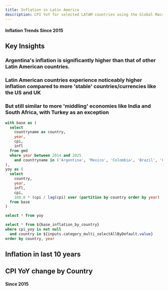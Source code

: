 ```yaml
---
title: Inflation in Latin America
description: CPI YoY for selected LATAM countries using the Global Macro Database
---
```


#### Inflation Trends Since 2015
<LastRefreshed prefix="Data last updated"/>

## Key Insights

### Argentina's inflation is significantly higher than that of other Latin American countries.

### Latin American countries experience noticeably higher inflation compared to more 'stable' countries/currencies like the US and UK

### But still similar to more 'middling' economies like India and South Africa, with Turkey as an exception


```sql base_inflation_by_country
with base as (
  select
    countryname as country,
    year,
    cpi,
    infl
  from gmd
  where year between 2014 and 2025
    and countryname in ('Argentina', 'Mexico', 'Colombia', 'Brazil', 'Chile', 'United States', 'United Kingdom', 'Germany', 'Japan', 'Turkey', 'South Africa', 'India')
),
yoy as (
  select
    country,
    year,
    infl,
    cpi,
    100.0 * (cpi / lag(cpi) over (partition by country order by year) - 1) as cpi_yoy
  from base
)

select * from yoy
```

<Dropdown
  name=category_multi_selectAllByDefault
  data={base_inflation_by_country}
  value=country
  title="Select Countries"
  multiple=true
  selectAllByDefault=true
/>

```sql inflation_by_country
select * from ${base_inflation_by_country}
where cpi_yoy is not null
  and country in ${inputs.category_multi_selectAllByDefault.value}
order by country, year
```


## Inflation in last 10 years

<LineChart 
    data={inflation_by_country}
    x=year
    y=infl 
    yAxisTitle="Inflation"
    series=country
/>

## CPI YoY change by Country
#### Since 2015

<Heatmap
  data={inflation_by_country}
  x=year
  y=country
  value=cpi_yoy
/>
